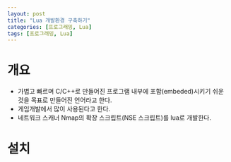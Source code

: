 ```yaml
---
layout: post
title: "Lua 개발환경 구축하기"
categories: [프로그래밍, Lua]
tags: [프로그래밍, Lua]
---
```


# 개요
- 가볍고 빠르며 C/C++로 만들어진 프로그램 내부에 포함(embeded)시키기 쉬운 것을 목표로 만들어진 언어라고 한다. 
- 게임개발에서 많이 사용된다고 한다. 
- 네트워크 스캐너 Nmap의 확장 스크립트(NSE 스크립트)를 lua로 개발한다. 

# 설치 

